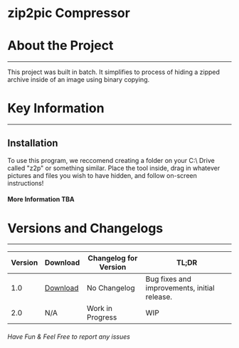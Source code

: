 # zip2pic Compressor

# About the Project
---
This project was built in batch. It simplifies to process of hiding a zipped archive inside of an image using binary copying.

# Key Information
---

## Installation
To use this program, we reccomend creating a folder on your C:\ Drive called "z2p" or something similar. Place the tool inside, drag in whatever pictures and files you wish to have hidden, and follow on-screen instructions!

#### More Information TBA

# Versions and Changelogs
---

| Version | Download | Changelog for Version | TL;DR |
|---------|----------|------------|-------|
| 1.0 | [Download](https://github.com/RHQOnline/zip2pic-compressor/releases/tag/1.0) | No Changelog | Bug fixes and improvements, initial release. |
| 2.0 | N/A | Work in Progress | WIP |


###### Have Fun & Feel Free to report any issues
